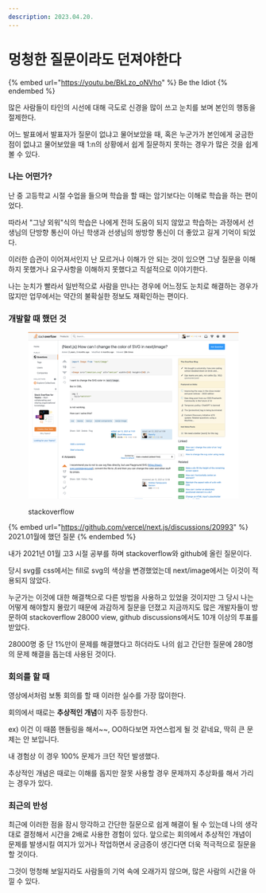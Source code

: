 ```yaml
---
description: 2023.04.20.
---
```


# 멍청한 질문이라도 던져야한다



{% embed url="https://youtu.be/BkLzo_oNVho" %}
Be the Idiot
{% endembed %}

많은 사람들이 타인의 시선에 대해 극도로 신경을 많이 쓰고 눈치를 보며 본인의 행동을 절제한다.

어느 발표에서 발표자가 질문이 없냐고 물어보았을 때, 혹은 누군가가 본인에게 궁금한 점이 없냐고 물어보았을 때 1:n의 상황에서 쉽게 질문하지 못하는 경우가 많은 것을 쉽게 볼 수 있다.



### 나는 어떤가?

난 중 고등학교 시절 수업을 들으며 학습을 할 때는 암기보다는 이해로 학습을 하는 편이었다.

따라서 "그냥 외워"식의 학습은 나에게 전혀 도움이 되지 않았고 학습하는 과정에서 선생님의 단방향 통신이 아닌 학생과 선생님의 쌍방향 통신이 더 좋았고 길게 기억이 되었다.



이러한 습관이 이어져서인지 난 모르거나 이해가 안 되는 것이 있으면 그냥 질문을 이해하지 못했거나 요구사항을 이해하지 못했다고 직설적으로 이야기한다.

나는 눈치가 빨라서 일반적으로 사람을 만나는 경우에 어느정도 눈치로 해결하는 경우가 많지만 업무에서는 약간의 불확실한 정보도 재확인하는 편이다.



### 개발할 때 했던 것

<figure><img src="../.gitbook/assets/image (2) (2).png" alt=""><figcaption><p>stackoverflow</p></figcaption></figure>

{% embed url="https://github.com/vercel/next.js/discussions/20993" %}
2021.01월에 했던 질문
{% endembed %}

내가 2021년 01월 고3 시절 공부를 하며 stackoverflow와 github에 올린 질문이다.

당시 svg를 css에서는 fill로 svg의 색상을 변경했었는데 next/image에서는 이것이 적용되지 않았다.



누군가는 이것에 대한 해결책으로 다른 방법을 사용하고 있었을 것이지만 그 당시 나는 어떻게 해야할지 몰랐기 때문에 과감하게 질문을 던졌고 지금까지도 많은 개발자들이 방문하여 stackoverflow 28000 view, github discussions에서도 10개 이상의 투표를 받았다.



28000명 중 단 1%만이 문제를 해결했다고 하더라도 나의 쉽고 간단한 질문에 280명의 문제 해결을 돕는데 사용된 것이다.&#x20;



### 회의를 할 때

영상에서처럼 보통 회의를 할 때 이러한 실수를 가장 많이한다.

회의에서 때로는 **추상적인 개념**이 자주 등장한다.

ex) 이건 이 때쯤 핸들링을 해서\~\~, OO하다보면 자연스럽게 될 것 같네요, 딱히 큰 문제는 안 보입니다.



내 경험상 이 경우 100% 문제가 크던 작던 발생했다.

추상적인 개념은 때로는 이해를 돕지만 잘못 사용할 경우 문제까지 추상화를 해서 가리는 경우가 있다.



### 최근의 반성

최근에 이러한 점을 잠시 망각하고 간단한 질문으로 쉽게 해결이 될 수 있는데 나의 생각대로 결정해서 시간을 2배로 사용한 경험이 있다. 앞으로는 회의에서 추상적인 개념이 문제를 발생시킬 여지가 있거나 작업하면서 궁금증이 생긴다면 더욱 적극적으로 질문을 할 것이다.

그것이 멍청해 보일지라도 사람들의 기억 속에 오래가지 않으며, 많은 사람의 시간을 아낄 수 있다.
